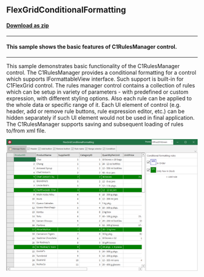 ## FlexGridConditionalFormatting
#### [Download as zip](https://grapecity.github.io/DownGit/#/home?url=https://github.com/GrapeCity/ComponentOne-WinForms-Samples/tree/master/NetFramework\RulesManager\VB\FlexGridConditionalFormatting)
____
#### This sample shows the basic features of C1RulesManager control.
____
This sample demonstrates basic functionality of the C1RulesManager control.
The C1RulesManager provides a conditional formatting for a control which supports IFormattableView interface.
Such support is built-in for C1FlexGrid control.
The rules manager control contains a collection of rules which can be setup in variety of parameters - with predefined or custom expression, with different styling options.
Also each rule can be applied to the whole data or specific range of it.
Each UI element of control (e.g. header, add or remove rule buttons, rule expression editor, etc.) can be hidden separately if such UI element would not be used in final application.
The C1RulesManager supports saving and subsequent loading of rules to/from xml file.

![screenshot](screenshot.PNG)

